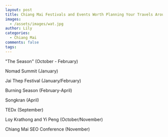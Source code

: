 ```yaml
---
layout: post
title: Chiang Mai Festivals and Events Worth Planning Your Travels Around
images:
  - /assets/images/wat.jpg
author: Lily
categories:
  - Chiang Mai
comments: false
tags:
---
```


"The Season" (October - February)

Nomad Summit (January)

Jai Thep Festival (January/February)

Burning Season (February-April)

Songkran (April)

TEDx (September)

Loy Krathong and Yi Peng (October/November)

Chiang Mai SEO Conference (November)